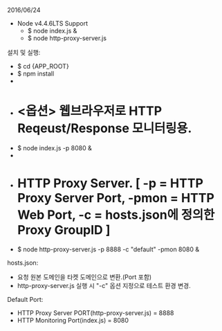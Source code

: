 2016/06/24
  - Node v4.4.6LTS Support
    * $ node index.js &
    * $ node http-proxy-server.js
    

설치 및 실행:
  
  * $ cd {APP_ROOT}
  * $ npm install
  * 
  * # <옵션> 웹브라우저로 HTTP Reqeust/Response 모니터링용.
  * $ node index.js -p 8080 &
  * 
  * # HTTP Proxy Server. [ -p = HTTP Proxy Server Port, -pmon = HTTP Web Port, -c = hosts.json에 정의한 Proxy GroupID ]
  * $ node http-proxy-server.js -p 8888 -c "default" -pmon 8080 &

hosts.json:

  * 요청 원본 도메인을 타켓 도메인으로 변환.(Port 포함)
  * http-proxy-server.js 실행 시 "-c" 옵션 지정으로 테스트 환경 변경.

  
Default Port:

  * HTTP Proxy Server PORT(http-proxy-server.js) = 8888
  * HTTP Monitoring Port(index.js) = 8080
  
